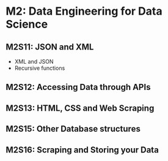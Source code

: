 # M2: Data Engineering for Data Science

## M2S11: JSON and XML
- XML and JSON
- Recursive functions


## M2S12: Accessing Data through APIs



## M2S13: HTML, CSS and Web Scraping



## M2S15: Other Database structures



## M2S16: Scraping and Storing your Data